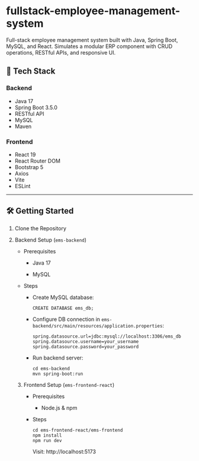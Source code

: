 # fullstack-employee-management-system
Full-stack employee management system built with Java, Spring Boot, MySQL, and React. Simulates a modular ERP component with CRUD operations, RESTful APIs, and responsive UI.

## 🚀 Tech Stack

### Backend
- Java 17
- Spring Boot 3.5.0
- RESTful API
- MySQL
- Maven

### Frontend
- React 19
- React Router DOM
- Bootstrap 5
- Axios
- Vite
- ESLint

---

## 🛠️ Getting Started

1. Clone the Repository

2. Backend Setup (`ems-backend`)

   - Prerequisites

     - Java 17

     - MySQL

   - Steps

     - Create MySQL database: 

       `CREATE DATABASE ems_db;`

     - Configure DB connection in `ems-backend/src/main/resources/application.properties`:

       ```
       spring.datasource.url=jdbc:mysql://localhost:3306/ems_db
       spring.datasource.username=your_username
       spring.datasource.password=your_password
       ```

     - Run backend server:

       ```
       cd ems-backend
       mvn spring-boot:run
       ```

   3. Frontend Setup (`ems-frontend-react`)

      - Prerequisites

        - Node.js & npm

      - Steps

        ```
        cd ems-frontend-react/ems-frontend
        npm install
        npm run dev
        ```

        Visit: http://localhost:5173
